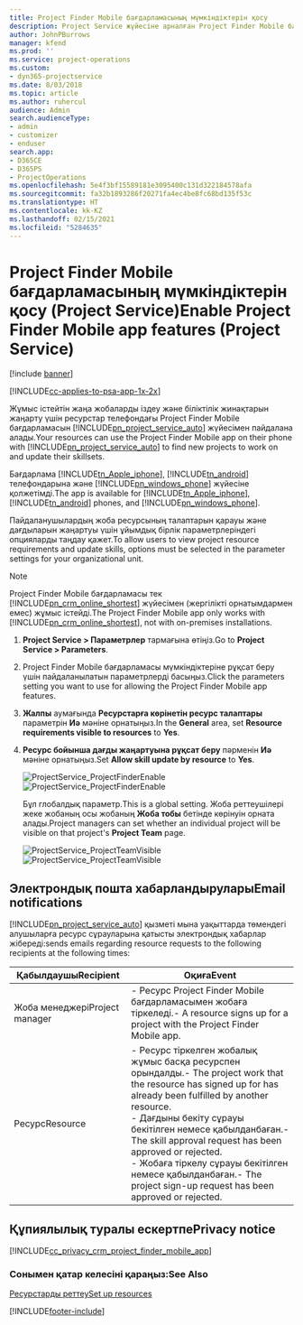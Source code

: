 ```yaml
---
title: Project Finder Mobile бағдарламасының мүмкіндіктерін қосу
description: Project Service жүйесіне арналған Project Finder Mobile бағдарламасы мүмкіндіктерін қосу жолы
author: JohnPBurrows
manager: kfend
ms.prod: ''
ms.service: project-operations
ms.custom:
- dyn365-projectservice
ms.date: 8/03/2018
ms.topic: article
ms.author: ruhercul
audience: Admin
search.audienceType:
- admin
- customizer
- enduser
search.app:
- D365CE
- D365PS
- ProjectOperations
ms.openlocfilehash: 5e4f3bf15589181e3095400c131d322184578afa
ms.sourcegitcommit: fa32b1893286f20271fa4ec4be8fc68bd135f53c
ms.translationtype: HT
ms.contentlocale: kk-KZ
ms.lasthandoff: 02/15/2021
ms.locfileid: "5284635"
---
```

# <a name="enable-project-finder-mobile-app-features-project-service"></a><span data-ttu-id="65059-103">Project Finder Mobile бағдарламасының мүмкіндіктерін қосу (Project Service)</span><span class="sxs-lookup"><span data-stu-id="65059-103">Enable Project Finder Mobile app features (Project Service)</span></span>

[!include [banner](../includes/psa-now-project-operations.md)]

[!INCLUDE[cc-applies-to-psa-app-1x-2x](../includes/cc-applies-to-psa-app-1x-2x.md)]

<span data-ttu-id="65059-104">Жұмыс істейтін жаңа жобаларды іздеу және біліктілік жинақтарын жаңарту үшін ресурстар телефондағы Project Finder Mobile бағдарламасын [!INCLUDE[pn_project_service_auto](../includes/pn-project-service-auto.md)] жүйесімен пайдалана алады.</span><span class="sxs-lookup"><span data-stu-id="65059-104">Your resources can use the Project Finder Mobile app on their phone with [!INCLUDE[pn_project_service_auto](../includes/pn-project-service-auto.md)] to find new projects to work on and update their skillsets.</span></span>  
  
 <span data-ttu-id="65059-105">Бағдарлама [!INCLUDE[tn_Apple_iphone](../includes/tn-apple-iphone.md)], [!INCLUDE[tn_android](../includes/tn-android.md)] телефондарына және [!INCLUDE[pn_windows_phone](../includes/pn-windows-phone.md)] жүйесіне қолжетімді.</span><span class="sxs-lookup"><span data-stu-id="65059-105">The app is available for [!INCLUDE[tn_Apple_iphone](../includes/tn-apple-iphone.md)], [!INCLUDE[tn_android](../includes/tn-android.md)] phones, and [!INCLUDE[pn_windows_phone](../includes/pn-windows-phone.md)].</span></span>  
    
 <span data-ttu-id="65059-106">Пайдаланушылардың жоба ресурсының талаптарын қарауы және дағдыларын жаңартуы үшін ұйымдық бірлік параметрлеріндегі опцияларды таңдау қажет.</span><span class="sxs-lookup"><span data-stu-id="65059-106">To allow users to view project resource requirements and update skills, options must be selected in the parameter settings for your organizational unit.</span></span>
  
> [!NOTE]
>  <span data-ttu-id="65059-107">Project Finder Mobile бағдарламасы тек [!INCLUDE[pn_crm_online_shortest](../includes/pn-crm-online-shortest.md)] жүйесімен (жергілікті орнатымдармен емес) жұмыс істейді.</span><span class="sxs-lookup"><span data-stu-id="65059-107">The Project Finder Mobile app only works with [!INCLUDE[pn_crm_online_shortest](../includes/pn-crm-online-shortest.md)], not with on-premises installations.</span></span>  
  
1. <span data-ttu-id="65059-108">**Project Service > Параметрлер** тармағына өтіңіз.</span><span class="sxs-lookup"><span data-stu-id="65059-108">Go to **Project Service > Parameters**.</span></span>  
  
2. <span data-ttu-id="65059-109">Project Finder Mobile бағдарламасы мүмкіндіктеріне рұқсат беру үшін пайдаланылатын параметрлерді басыңыз.</span><span class="sxs-lookup"><span data-stu-id="65059-109">Click the parameters setting you want to use for allowing the Project Finder Mobile app features.</span></span>  
  
3. <span data-ttu-id="65059-110">**Жалпы** аумағында **Ресурстарға көрінетін ресурс талаптары** параметрін **Иә** мәніне орнатыңыз.</span><span class="sxs-lookup"><span data-stu-id="65059-110">In the **General** area, set **Resource requirements visible to resources** to **Yes**.</span></span>  
  
4. <span data-ttu-id="65059-111">**Ресурс бойынша дағды жаңартуына рұқсат беру** пәрменін **Иә** мәніне орнатыңыз.</span><span class="sxs-lookup"><span data-stu-id="65059-111">Set **Allow skill update by resource** to **Yes**.</span></span>  
  
   <span data-ttu-id="65059-112">![ProjectService_ProjectFinderEnable](../psa/media/project-service-project-finder-enable.png "ProjectService_ProjectFinderEnable")</span><span class="sxs-lookup"><span data-stu-id="65059-112">![ProjectService_ProjectFinderEnable](../psa/media/project-service-project-finder-enable.png "ProjectService_ProjectFinderEnable")</span></span>  
  
   <span data-ttu-id="65059-113">Бұл глобалдық параметр.</span><span class="sxs-lookup"><span data-stu-id="65059-113">This is a global setting.</span></span> <span data-ttu-id="65059-114">Жоба реттеушілері жеке жобаның осы жобаның **Жоба тобы** бетінде көрінуін орната алады.</span><span class="sxs-lookup"><span data-stu-id="65059-114">Project managers can set whether an individual project will be visible on that project's **Project Team** page.</span></span>  
  
   <span data-ttu-id="65059-115">![ProjectService_ProjectTeamVisible](../psa/media/project-service-project-team-visible.png "ProjectService_ProjectTeamVisible")</span><span class="sxs-lookup"><span data-stu-id="65059-115">![ProjectService_ProjectTeamVisible](../psa/media/project-service-project-team-visible.png "ProjectService_ProjectTeamVisible")</span></span>  
  
## <a name="email-notifications"></a><span data-ttu-id="65059-116">Электрондық пошта хабарландырулары</span><span class="sxs-lookup"><span data-stu-id="65059-116">Email notifications</span></span>  
 [!INCLUDE[pn_project_service_auto](../includes/pn-project-service-auto.md)] <span data-ttu-id="65059-117">қызметі мына уақыттарда төмендегі алушыларға ресурс сұрауларына қатысты электрондық хабарлар жібереді:</span><span class="sxs-lookup"><span data-stu-id="65059-117">sends emails regarding resource requests to the following recipients at the following times:</span></span>  
  
|<span data-ttu-id="65059-118">Қабылдаушы</span><span class="sxs-lookup"><span data-stu-id="65059-118">Recipient</span></span>|<span data-ttu-id="65059-119">Оқиға</span><span class="sxs-lookup"><span data-stu-id="65059-119">Event</span></span>|  
|---------------|-----------|  
|<span data-ttu-id="65059-120">Жоба менеджері</span><span class="sxs-lookup"><span data-stu-id="65059-120">Project manager</span></span>|<span data-ttu-id="65059-121">- Ресурс Project Finder Mobile бағдарламасымен жобаға тіркеледі.</span><span class="sxs-lookup"><span data-stu-id="65059-121">- A resource signs up for a project with the Project Finder Mobile app.</span></span>|  
|<span data-ttu-id="65059-122">Ресурс</span><span class="sxs-lookup"><span data-stu-id="65059-122">Resource</span></span>|<span data-ttu-id="65059-123">- Ресурс тіркелген жобалық жұмыс басқа ресурспен орындалды.</span><span class="sxs-lookup"><span data-stu-id="65059-123">- The project work that the resource has signed up for has already been fulfilled by another resource.</span></span><br /><span data-ttu-id="65059-124">- Дағдыны бекіту сұрауы бекітілген немесе қабылданбаған.</span><span class="sxs-lookup"><span data-stu-id="65059-124">- The skill approval request has been approved or rejected.</span></span><br /><span data-ttu-id="65059-125">- Жобаға тіркелу сұрауы бекітілген немесе қабылданбаған.</span><span class="sxs-lookup"><span data-stu-id="65059-125">- The project sign-up request has been approved or rejected.</span></span>|  
  
## <a name="privacy-notice"></a><span data-ttu-id="65059-126">Құпиялылық туралы ескертпе</span><span class="sxs-lookup"><span data-stu-id="65059-126">Privacy notice</span></span>  
 [!INCLUDE[cc_privacy_crm_project_finder_mobile_app](../includes/cc-privacy-crm-project-finder-mobile-app.md)]  
  
### <a name="see-also"></a><span data-ttu-id="65059-127">Сонымен қатар келесіні қараңыз:</span><span class="sxs-lookup"><span data-stu-id="65059-127">See Also</span></span>  
 [<span data-ttu-id="65059-128">Ресурстарды реттеу</span><span class="sxs-lookup"><span data-stu-id="65059-128">Set up resources</span></span>](../psa/set-up-resources.md)


[!INCLUDE[footer-include](../includes/footer-banner.md)]